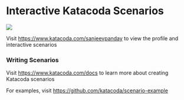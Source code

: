 # Interactive Katacoda Scenarios

[![](http://shields.katacoda.com/katacoda/sanjeevpanday/count.svg)](https://www.katacoda.com/sanjeevpanday "Get your profile on Katacoda.com")

Visit https://www.katacoda.com/sanjeevpanday to view the profile and interactive scenarios

### Writing Scenarios
Visit https://www.katacoda.com/docs to learn more about creating Katacoda scenarios

For examples, visit https://github.com/katacoda/scenario-example
